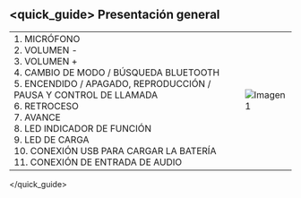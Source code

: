 ## <quick_guide> Presentación general

|  |  |
|:-------|:-------|
|1.	MICRÓFONO <br>2. VOLUMEN - <br> 3. VOLUMEN +<br> 4.  CAMBIO DE MODO / BÚSQUEDA BLUETOOTH <br> 5. ENCENDIDO / APAGADO, REPRODUCCIÓN / PAUSA Y CONTROL DE LLAMADA <br> 6.	RETROCESO <br> 7.	AVANCE <br> 8. LED INDICADOR DE FUNCIÓN   <br> 9. LED DE CARGA <br> 10. CONEXIÓN USB PARA CARGAR LA BATERÍA <br> 11. CONEXIÓN DE ENTRADA DE AUDIO <br>  |![Imagen1](http://static.energysistem.com/images/manuals/42631/57f68529e6bdc.jpg)|
</quick_guide>

